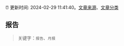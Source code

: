 :alarm_clock: 更新时间: 2024-02-29 11:41:40。[文章来源](/README.md)、[文章分类](/TAGS.md)

## 报告


> 关键字：`报告`、`月报`




